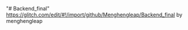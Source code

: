 "# Backend_final" 
https://glitch.com/edit/#!/import/github/Menghengleap/Backend_final
by menghengleap

